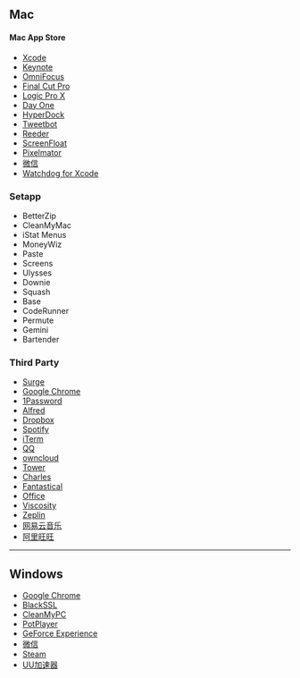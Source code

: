 ## Mac
#### Mac App Store
- [Xcode](https://apps.apple.com/cn/app/xcode/id497799835?mt=12)
- [Keynote](https://apps.apple.com/cn/app/keynote/id409183694?ls=1&mt=12)
- [OmniFocus](https://apps.apple.com/cn/app/omnifocus-3/id1346203938?mt=12)
- [Final Cut Pro](https://apps.apple.com/cn/app/final-cut-pro/id424389933?mt=12)
- [Logic Pro X](https://apps.apple.com/cn/app/logic-pro-x/id634148309?mt=12)
- [Day One](https://apps.apple.com/cn/app/day-one/id1055511498?mt=12)
- [HyperDock](https://apps.apple.com/cn/app/hyperdock/id449830122?mt=12)
- [Tweetbot](https://apps.apple.com/cn/app/tweetbot-3-for-twitter/id1384080005?mt=12)
- [Reeder](https://apps.apple.com/cn/app/reeder-4/id1449412482?mt=12)
- [ScreenFloat](https://apps.apple.com/app/screenfloat/id414528154?mt=12)
- [Pixelmator](https://apps.apple.com/cn/app/pixelmator-pro/id1289583905?mt=12)
- [微信](https://apps.apple.com/cn/app/%E5%BE%AE%E4%BF%A1/id836500024?mt=12)
- [Watchdog for Xcode](https://apps.apple.com/app/watchdog-for-xcode/id734258109?mt=12)
### Setapp
- BetterZip
- CleanMyMac
- iStat Menus
- MoneyWiz
- Paste
- Screens
- Ulysses
- Downie
- Squash
- Base
- CodeRunner
- Permute
- Gemini
- Bartender
### Third Party
- [Surge](https://nssurge.com) 
- [Google Chrome](https://www.google.com/chrome/browser/desktop/index.html)
- [1Password](https://1password.com)
- [Alfred](https://www.alfredapp.com)
- [Dropbox](https://www.dropbox.com/zh_CN/)
- [Spotify](https://www.spotify.com/us/)
- [iTerm](https://www.iterm2.com)
- [QQ](https://im.qq.com/index.shtml)
- [owncloud](https://owncloud.org)
- [Tower](https://www.git-tower.com/mac/)
- [Charles](https://www.charlesproxy.com)
- [Fantastical](https://flexibits.com/fantastical)
- [Office](https://products.office.com/zh-cn/home)
- [Viscosity](https://www.sparklabs.com/viscosity/)
- [Zeplin](https://zeplin.io)
- [网易云音乐](https://music.163.com)
- [阿里旺旺](https://alimarket.taobao.com/markets/qnww/portal-group/ww/index?spm=a21e4.8043303.0.0.5a93727fKStr3n)
---- 

## Windows
- [Google Chrome](https://www.google.com/chrome/browser/desktop/index.html)
- [BlackSSL](https://blackssl.com.au)
- [CleanMyPC](https://macpaw.com/cleanmypc)
- [PotPlayer](https://potplayer.daum.net)
- [GeForce Experience](https://www.nvidia.com/en-us/geforce/geforce-experience/)
- [微信](https://pc.weixin.qq.com)
- [Steam](https://store.steampowered.com)
- [UU加速器](https://uu.163.com)


